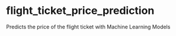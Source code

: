 # flight_ticket_price_prediction
Predicts the price of the flight ticket with Machine Learning Models
